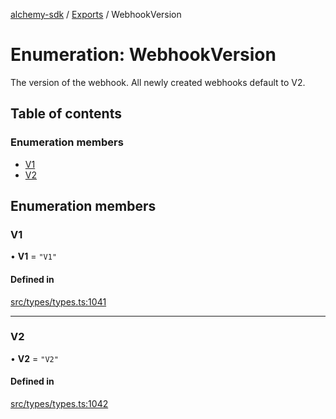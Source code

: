 [alchemy-sdk](../README.md) / [Exports](../modules.md) / WebhookVersion

# Enumeration: WebhookVersion

The version of the webhook. All newly created webhooks default to V2.

## Table of contents

### Enumeration members

- [V1](WebhookVersion.md#v1)
- [V2](WebhookVersion.md#v2)

## Enumeration members

### V1

• **V1** = `"V1"`

#### Defined in

[src/types/types.ts:1041](https://github.com/alchemyplatform/alchemy-sdk-js/blob/6dc36f9/src/types/types.ts#L1041)

___

### V2

• **V2** = `"V2"`

#### Defined in

[src/types/types.ts:1042](https://github.com/alchemyplatform/alchemy-sdk-js/blob/6dc36f9/src/types/types.ts#L1042)
